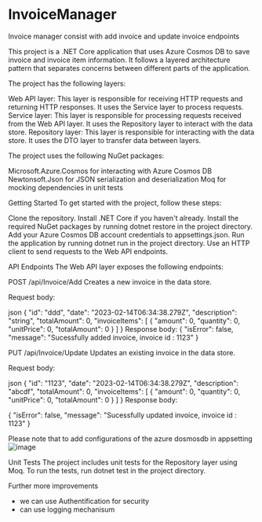 # InvoiceManager
Invoice manager consist with add invoice and update invoice endpoints

This project is a .NET Core application that uses Azure Cosmos DB to save invoice and invoice item information. It follows a layered architecture pattern that separates concerns between different parts of the application.

The project has the following layers:

Web API layer: This layer is responsible for receiving HTTP requests and returning HTTP responses. It uses the Service layer to process requests.
Service layer: This layer is responsible for processing requests received from the Web API layer. It uses the Repository layer to interact with the data store.
Repository layer: This layer is responsible for interacting with the data store. It uses the DTO layer to transfer data between layers.

The project uses the following NuGet packages:

Microsoft.Azure.Cosmos for interacting with Azure Cosmos DB
Newtonsoft.Json for JSON serialization and deserialization
Moq for mocking dependencies in unit tests

Getting Started
To get started with the project, follow these steps:

Clone the repository.
Install .NET Core if you haven't already.
Install the required NuGet packages by running dotnet restore in the project directory.
Add your Azure Cosmos DB account credentials to appsettings.json.
Run the application by running dotnet run in the project directory.
Use an HTTP client to send requests to the Web API endpoints.

API Endpoints
The Web API layer exposes the following endpoints:

POST /api/Invoice/Add
Creates a new invoice in the data store.

Request body:

json
{
  "id": "ddd",
  "date": "2023-02-14T06:34:38.279Z",
  "description": "string",
  "totalAmount": 0,
  "invoiceItems": [
    {
      "amount": 0,
      "quantity": 0,
      "unitPrice": 0,
      "totalAmount": 0
    }
  ]
}
Response body:
{
    "isError": false,
    "message": "Sucessfully added invoice, invoice id : 1123"
}

PUT /api/Invoice/Update
Updates an existing invoice in the data store.

Request body:

json
{
  "id": "1123",
  "date": "2023-02-14T06:34:38.279Z",
  "description": "abcdf",
  "totalAmount": 0,
  "invoiceItems": [
    {
      "amount": 0,
      "quantity": 0,
      "unitPrice": 0,
      "totalAmount": 0
    }
  ]
}
Response body:

{
    "isError": false,
    "message": "Sucessfully updated invoice, invoice id : 1123"
} 

Please note that to add configurations of the azure dosmosdb in appsetting
![image](https://user-images.githubusercontent.com/60961883/234159627-e5fbbace-1941-4efd-8537-17c70cf7254a.png)

Unit Tests
The project includes unit tests for the Repository layer using Moq. To run the tests, run dotnet test in the project directory.

Further more improvements

* we can use Authentification for security
* can use logging mechanisum

